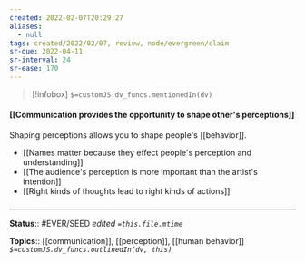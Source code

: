 ```yaml
---
created: 2022-02-07T20:29:27 
aliases:
  - null
tags: created/2022/02/07, review, node/evergreen/claim
sr-due: 2022-04-11
sr-interval: 24
sr-ease: 170
---
```

> [!infobox]
`$=customJS.dv_funcs.mentionedIn(dv)`

#### [[Communication provides the opportunity to shape other's perceptions]] 

Shaping perceptions allows you to shape people's [[behavior]].

- [[Names matter because they effect people's perception and understanding]]
- [[The audience's perception is more important than the artist's intention]]
- [[Right kinds of thoughts lead to right kinds of actions]]

### <hr class="footnote"/>

**Status**:: #EVER/SEED 
*edited `=this.file.mtime`*

**Topics**:: [[communication]], [[perception]], [[human behavior]]
*`$=customJS.dv_funcs.outlinedIn(dv, this)`*
